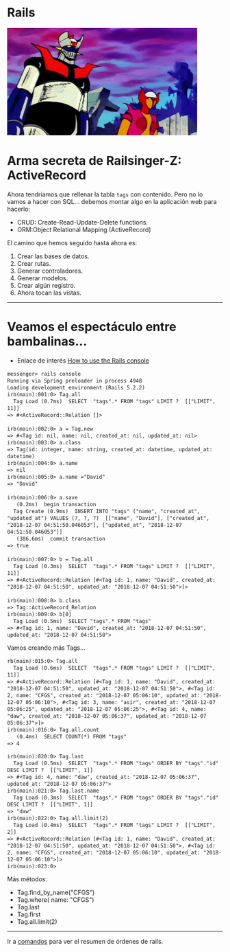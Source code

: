 
# Rails

![](images/mazinger-y-afrodita.png)

# Arma secreta de Railsinger-Z: ActiveRecord

Ahora tendríamos que rellenar la tabla `tags` con contenido. Pero no lo vamos a hacer con SQL... debemos montar algo en la aplicación web para hacerlo:
* CRUD: Create-Read-Update-Delete functions.
* ORM:Object Relational Mapping (ActiveRecord)

El camino que hemos seguido hasta ahora es:
1. Crear las bases de datos.
1. Crear rutas.
1. Generar controladores.
1. Generar modelos.
1. Crear algún registro.
1. Ahora tocan las vistas.

---

# Veamos el espectáculo entre bambalinas...

* Enlace de interés [How to use the Rails console](https://www.youtube.com/watch?v=CDSRGdH7Lnk)

```
messenger> rails console
Running via Spring preloader in process 4948
Loading development environment (Rails 5.2.2)
irb(main):001:0> Tag.all
  Tag Load (0.7ms)  SELECT  "tags".* FROM "tags" LIMIT ?  [["LIMIT", 11]]
=> #<ActiveRecord::Relation []>

irb(main):002:0> a = Tag.new
=> #<Tag id: nil, name: nil, created_at: nil, updated_at: nil>
irb(main):003:0> a.class
=> Tag(id: integer, name: string, created_at: datetime, updated_at: datetime)
irb(main):004:0> a.name
=> nil
irb(main):005:0> a.name ="David"
=> "David"

irb(main):006:0> a.save
   (0.2ms)  begin transaction
  Tag Create (0.9ms)  INSERT INTO "tags" ("name", "created_at", "updated_at") VALUES (?, ?, ?)  [["name", "David"], ["created_at", "2018-12-07 04:51:50.046053"], ["updated_at", "2018-12-07 04:51:50.046053"]]
   (386.6ms)  commit transaction
=> true

irb(main):007:0> b = Tag.all
  Tag Load (0.3ms)  SELECT  "tags".* FROM "tags" LIMIT ?  [["LIMIT", 11]]
=> #<ActiveRecord::Relation [#<Tag id: 1, name: "David", created_at: "2018-12-07 04:51:50", updated_at: "2018-12-07 04:51:50">]>

irb(main):008:0> b.class
=> Tag::ActiveRecord_Relation
irb(main):009:0> b[0]
  Tag Load (0.5ms)  SELECT "tags".* FROM "tags"
=> #<Tag id: 1, name: "David", created_at: "2018-12-07 04:51:50", updated_at: "2018-12-07 04:51:50">
```

Vamos creando más Tags...

```
rb(main):015:0> Tag.all
  Tag Load (0.6ms)  SELECT  "tags".* FROM "tags" LIMIT ?  [["LIMIT", 11]]
=> #<ActiveRecord::Relation [#<Tag id: 1, name: "David", created_at: "2018-12-07 04:51:50", updated_at: "2018-12-07 04:51:50">, #<Tag id: 2, name: "CFGS", created_at: "2018-12-07 05:06:10", updated_at: "2018-12-07 05:06:10">, #<Tag id: 3, name: "asir", created_at: "2018-12-07 05:06:25", updated_at: "2018-12-07 05:06:25">, #<Tag id: 4, name: "daw", created_at: "2018-12-07 05:06:37", updated_at: "2018-12-07 05:06:37">]>
irb(main):016:0> Tag.all.count
   (0.4ms)  SELECT COUNT(*) FROM "tags"
=> 4
```

```
irb(main):020:0> Tag.last
  Tag Load (0.5ms)  SELECT  "tags".* FROM "tags" ORDER BY "tags"."id" DESC LIMIT ?  [["LIMIT", 1]]
=> #<Tag id: 4, name: "daw", created_at: "2018-12-07 05:06:37", updated_at: "2018-12-07 05:06:37">
irb(main):021:0> Tag.last.name
  Tag Load (0.3ms)  SELECT  "tags".* FROM "tags" ORDER BY "tags"."id" DESC LIMIT ?  [["LIMIT", 1]]
=> "daw"
irb(main):022:0> Tag.all.limit(2)
  Tag Load (0.4ms)  SELECT  "tags".* FROM "tags" LIMIT ?  [["LIMIT", 2]]
=> #<ActiveRecord::Relation [#<Tag id: 1, name: "David", created_at: "2018-12-07 04:51:50", updated_at: "2018-12-07 04:51:50">, #<Tag id: 2, name: "CFGS", created_at: "2018-12-07 05:06:10", updated_at: "2018-12-07 05:06:10">]>
irb(main):023:0>
```

Más métodos:
* Tag.find_by_name("CFGS")
* Tag.where( name: "CFGS")
* Tag.last
* Tag.first
* Tag.all.limit(2)

---

Ir a [comandos](99-commands.md) para ver el resumen de órdenes de rails.
